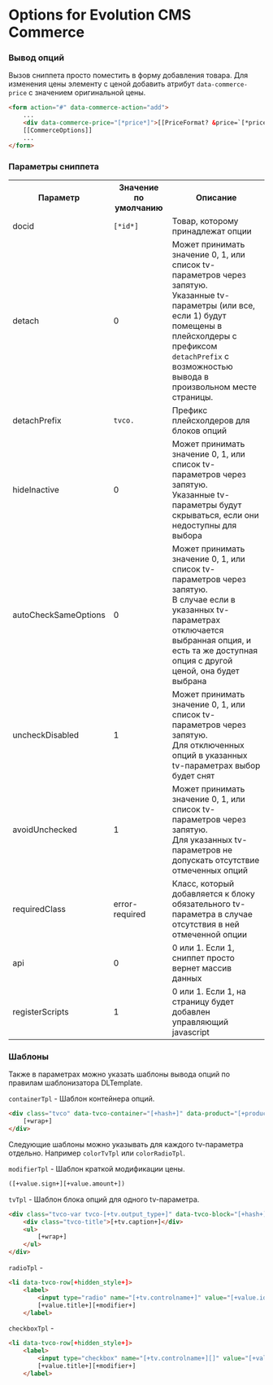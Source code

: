 # Options for Evolution CMS Commerce

### Вывод опций
Вызов сниппета просто поместить в форму добавления товара. Для изменения цены элементу с ценой добавить атрибут `data-commerce-price` с значением оригинальной цены.
```html
<form action="#" data-commerce-action="add">
    ...
    <div data-commerce-price="[*price*]">[[PriceFormat? &price=`[*price*]`]]</div>
    [[CommerceOptions]]
    ...
</form>
```

### Параметры сниппета
<table>
<tr><th>Параметр</th><th>Значение по умолчанию</th><th>Описание</th></tr>
<tr><td>docid</td><td><code>[*id*]</code></td><td>Товар, которому принадлежат опции</td></tr>
<tr><td>detach</td><td>0</td><td>Может принимать значение 0, 1, или список tv-параметров через запятую.<br>Указанные tv-параметры (или все, если 1) будут помещены в плейсхолдеры с префиксом <code>detachPrefix</code> с возможностью вывода в произвольном месте страницы.</td></tr>
<tr><td>detachPrefix</td><td><code>tvco.</code></td><td>Префикс плейсхолдеров для блоков опций</td></tr>
<tr><td>hideInactive</td><td>0</td><td>Может принимать значение 0, 1, или список tv-параметров через запятую.<br>Указанные tv-параметры будут скрываться, если они недоступны для выбора</td></tr>
<tr><td>autoCheckSameOptions</td><td>0</td><td>Может принимать значение 0, 1, или список tv-параметров через запятую.<br>В случае если в указанных tv-параметрах отключается выбранная опция, и есть та же доступная опция с другой ценой, она будет выбрана</td></tr>
<tr><td>uncheckDisabled</td><td>1</td><td>Может принимать значение 0, 1, или список tv-параметров через запятую.<br>Для отключенных опций в указанных tv-параметрах выбор будет снят</td></tr>
<tr><td>avoidUnchecked</td><td>1</td><td>Может принимать значение 0, 1, или список tv-параметров через запятую.<br>Для указанных tv-параметров не допускать отсутствие отмеченных опций</td></tr>
<tr><td>requiredClass</td><td>error-required</td><td>Класс, который добавляется к блоку обязательного tv-параметра в случае отсутствия в ней отмеченной опции</td></tr>
<tr><td>api</td><td>0</td><td>0 или 1. Если 1, сниппет просто вернет массив данных</td></tr>
<tr><td>registerScripts</td><td>1</td><td>0 или 1. Если 1, на страницу будет добавлен управляющий javascript</td></tr>
</table>

### Шаблоны

Также в параметрах можно указать шаблоны вывода опций по правилам шаблонизатора DLTemplate.

`containerTpl` - Шаблон контейнера опций.
```html
<div class="tvco" data-tvco-container="[+hash+]" data-product="[+product_id+]">
    [+wrap+]
</div>
```

Следующие шаблоны можно указывать для каждого tv-параметра отдельно. Например `colorTvTpl` или `colorRadioTpl`.

`modifierTpl` - Шаблон краткой модификации цены.
```html
([+value.sign+][+value.amount+])
```

`tvTpl` - Шаблон блока опций для одного tv-параметра.
```html
<div class="tvco-var tvco-[+tv.output_type+]" data-tvco-block="[+hash+]" data-id="[+tv.id+]">
    <div class="tvco-title">[+tv.caption+]</div>
    <ul>
        [+wrap+]
    </ul>
</div>
```

`radioTpl` - 
```html
<li data-tvco-row[+hidden_style+]>
    <label>
        <input type="radio" name="[+tv.controlname+]" value="[+value.id+]" data-value="[+value.value_id+]"[+selected_attr+]>
        [+value.title+][+modifier+]
    </label>
```

`checkboxTpl` - 
```html
<li data-tvco-row[+hidden_style+]>
    <label>
        <input type="checkbox" name="[+tv.controlname+][]" value="[+value.id+]" data-value="[+value.value_id+]"[+selected_attr+]>
        [+value.title+][+modifier+]
    </label>
```

